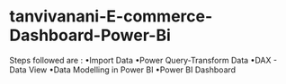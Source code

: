 # tanvivanani-E-commerce-Dashboard-Power-Bi
Steps followed are :       •Import Data   •Power Query-Transform Data   •DAX - Data View   •Data Modelling in Power BI   •Power BI Dashboard
